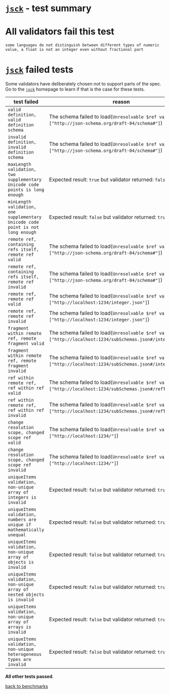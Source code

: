 # [`jsck`](https://github.com/pandastrike/jsck) - test summary

# All validators fail this test

`some languages do not distinguish between different types of numeric value, a float is not an integer even without fractional part`

# [`jsck`](https://github.com/pandastrike/jsck) failed tests

Some validators have deliberately chosen not to support parts of the spec. Go to the [`jsck`](https://github.com/pandastrike/jsck) homepage to learn if
that is the case for these tests.

|test failed|reason
|-----------|------
|`valid definition, valid definition schema`|The schema failed to load(`Unresolvable $ref values: ["http://json-schema.org/draft-04/schema#"]`)
|`invalid definition, invalid definition schema`|The schema failed to load(`Unresolvable $ref values: ["http://json-schema.org/draft-04/schema#"]`)
|`maxLength validation, two supplementary Unicode code points is long enough`|Expected result: `true` but validator returned: `false`
|`minLength validation, one supplementary Unicode code point is not long enough`|Expected result: `false` but validator returned: `true`
|`remote ref, containing refs itself, remote ref valid`|The schema failed to load(`Unresolvable $ref values: ["http://json-schema.org/draft-04/schema#"]`)
|`remote ref, containing refs itself, remote ref invalid`|The schema failed to load(`Unresolvable $ref values: ["http://json-schema.org/draft-04/schema#"]`)
|`remote ref, remote ref valid`|The schema failed to load(`Unresolvable $ref values: ["http://localhost:1234/integer.json"]`)
|`remote ref, remote ref invalid`|The schema failed to load(`Unresolvable $ref values: ["http://localhost:1234/integer.json"]`)
|`fragment within remote ref, remote fragment valid`|The schema failed to load(`Unresolvable $ref values: ["http://localhost:1234/subSchemas.json#/integer"]`)
|`fragment within remote ref, remote fragment invalid`|The schema failed to load(`Unresolvable $ref values: ["http://localhost:1234/subSchemas.json#/integer"]`)
|`ref within remote ref, ref within ref valid`|The schema failed to load(`Unresolvable $ref values: ["http://localhost:1234/subSchemas.json#/refToInteger"]`)
|`ref within remote ref, ref within ref invalid`|The schema failed to load(`Unresolvable $ref values: ["http://localhost:1234/subSchemas.json#/refToInteger"]`)
|`change resolution scope, changed scope ref valid`|The schema failed to load(`Unresolvable $ref values: ["http://localhost:1234/"]`)
|`change resolution scope, changed scope ref invalid`|The schema failed to load(`Unresolvable $ref values: ["http://localhost:1234/"]`)
|`uniqueItems validation, non-unique array of integers is invalid`|Expected result: `false` but validator returned: `true`
|`uniqueItems validation, numbers are unique if mathematically unequal`|Expected result: `false` but validator returned: `true`
|`uniqueItems validation, non-unique array of objects is invalid`|Expected result: `false` but validator returned: `true`
|`uniqueItems validation, non-unique array of nested objects is invalid`|Expected result: `false` but validator returned: `true`
|`uniqueItems validation, non-unique array of arrays is invalid`|Expected result: `false` but validator returned: `true`
|`uniqueItems validation, non-unique heterogeneous types are invalid`|Expected result: `false` but validator returned: `true`

**All other tests passed**.

[back to benchmarks](https://github.com/ebdrup/json-schema-benchmark)